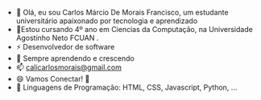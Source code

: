 - 👋 Olá, eu sou Carlos Márcio De Morais Francisco, um estudante universitário apaixonado por tecnologia e aprendizado
- 🌱Estou cursando 4º ano em Ciencias da Computação, na Universidade Agostinho Neto FCUAN . 
- ⚡ Desenvolvedor de software
- 💞️ Sempre aprendendo e crescendo
- 📫 calicarlosmorais@gmail.com
- 😄 Vamos Conectar! 🤝
- 👀 Linguagens de Programação: HTML, CSS, Javascript, Python, ...
<!---
Sou entusiasta de programação e estou constantemente explorando novas áreas para expandir meu conhecimento e habilidades.
Estou sempre aberto para trocar ideias, colaborar em projetos acadêmicos e fazer novas conexões na área acadêmica. 
Sinta-se à vontade para entrar em contato comigo!
.
--->
